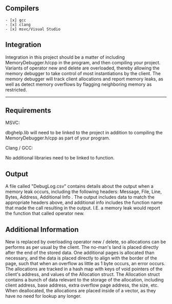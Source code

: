 ## Compilers  
    - [x] gcc
    - [x] clang
    - [x] msvc/Visual Studio

## Integration  
Integration in this project should be a matter of including MemoryDebugger.h/cpp in the program, and then compiling your project. 
Variants of operator new and delete are overloaded, thereby allowing the memory debugger
to take control of most instantiations by the client. The memory debugger will track client allocations and report memory leaks, as well as detect memory overflows by flagging neighboring memory as restricted.

------


## Requirements  
MSVC:

dbghelp.lib will need to be linked to the project in addition to compiling the MemoryDebugger.h/cpp as part of your program.

Clang / GCC:

No additional libraries need to be linked to function.

## Output  
A file called "DebugLog.csv" contains details about the output when a memory leak occurs, including the following headers: Message, File, Line, Bytes, Address, Additional Info .
The output includes data to match the appropriate headers above, and additional info includes the function name that made the call resulting in the output. I.E. a memory leak would report the function that called operator new.

## Additional Information
New is replaced by overloading operator new / delete, so allocations can be performs as per usual by the client.
The no-man's land is placed directly after the end of the stored data. 
One additional pages is allocated than necessary, and the data is placed directly to align with the border of the page, such that when an overflow as little as 1 byte occurs, an error occurs.
The allocations are tracked in a hash map with keys of void pointers of the client's address, and values of the Allocation struct. The Allocation struct contains a bunch of data relevant to the storage of the allocation, including client address, base address, extra overflow page address, the size, etc.
When deallocated, the allocations are placed inside of a vector, as they have no need for lookup any longer.
